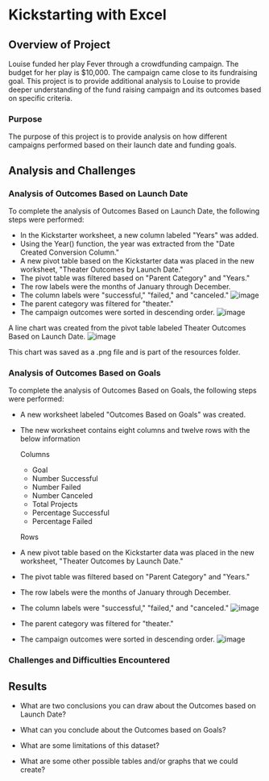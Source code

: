 # Kickstarting with Excel

## Overview of Project
Louise funded her play Fever through a crowdfunding campaign.  The budget for her play is $10,000.  The campaign came close
to its fundraising goal.  This project is to provide additional analysis to Louise to provide deeper understanding of
the fund raising campaign and its outcomes based on specific criteria.

### Purpose
The purpose of this project is to provide analysis on how different campaigns performed based on their launch date
and funding goals.


## Analysis and Challenges

### Analysis of Outcomes Based on Launch Date

To complete the analysis of Outcomes Based on Launch Date, the following steps were performed:

  * In the Kickstarter worksheet, a new column labeled "Years" was added.
  * Using the Year() function, the year was extracted from the "Date Created Conversion Column."
  * A new pivot table based on the Kickstarter data was placed in the new worksheet, "Theater Outcomes by Launch Date."
  * The pivot table was filtered based on "Parent Category" and "Years."
  * The row labels were the months of January through December.
  * The column labels were "successful," "failed," and "canceled."
   ![image](https://user-images.githubusercontent.com/100876517/160254948-e34212d4-d1f6-4a9a-a13a-32c629c70e84.png)
  * The parent category was filtered for "theater."
  * The campaign outcomes were sorted in descending order.
  ![image](https://user-images.githubusercontent.com/100876517/160255018-946f93cc-41d5-4962-970b-746e0875c118.png)
  
A line chart was created from the pivot table labeled Theater Outcomes Based on Launch Date.
![image](https://user-images.githubusercontent.com/100876517/160254715-951c2d49-e2fa-4baa-be32-62d1c142c74c.png)

This chart was saved as a .png file and is part of the resources folder.


### Analysis of Outcomes Based on Goals

To complete the analysis of Outcomes Based on Goals, the following steps were performed:

  * A new worksheet labeled "Outcomes Based on Goals" was created.
  * The new worksheet contains eight columns and twelve rows with the below information
  
      Columns
      * Goal
      * Number Successful
      * Number Failed
      * Number Canceled
      * Total Projects
      * Percentage Successful
      * Percentage Failed

      Rows
      
      
  * A new pivot table based on the Kickstarter data was placed in the new worksheet, "Theater Outcomes by Launch Date."
  * The pivot table was filtered based on "Parent Category" and "Years."
  * The row labels were the months of January through December.
  * The column labels were "successful," "failed," and "canceled."
   ![image](https://user-images.githubusercontent.com/100876517/160254948-e34212d4-d1f6-4a9a-a13a-32c629c70e84.png)
  * The parent category was filtered for "theater."
  * The campaign outcomes were sorted in descending order.
  ![image](https://user-images.githubusercontent.com/100876517/160255018-946f93cc-41d5-4962-970b-746e0875c118.png)


### Challenges and Difficulties Encountered

## Results

- What are two conclusions you can draw about the Outcomes based on Launch Date?

- What can you conclude about the Outcomes based on Goals?

- What are some limitations of this dataset?

- What are some other possible tables and/or graphs that we could create?

